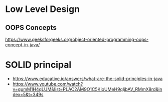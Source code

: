 # Low Level Design
## OOPS Concepts
  https://www.geeksforgeeks.org/object-oriented-programming-oops-concept-in-java/
# SOLID principal
  - https://www.educative.io/answers/what-are-the-solid-principles-in-java
  - https://www.youtube.com/watch?v=gumM1H4qLUM&list=PLAC2AM9O1C5KioUMeH9qIjbAV_RMmX8rd&index=5&t=349s
